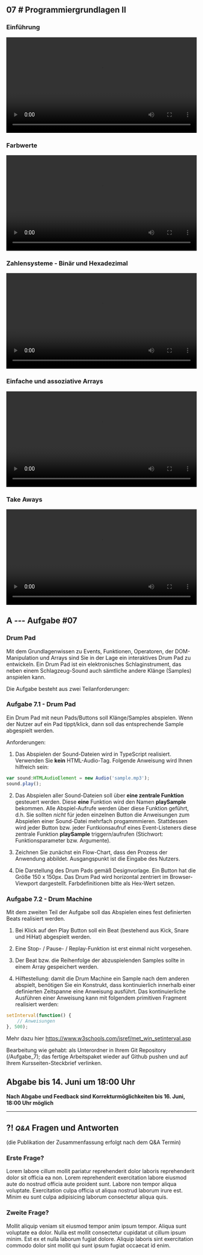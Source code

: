 ## **07 _#_** Programmiergrundlagen II

### Einführung
<video controls width="100%"> 
    <source src="https://lehre.gabriel-rausch.de/HFU/EIA1_SoSe20/L07/L07_01_Einfuehrung.mp4" type="video/mp4"> 
    <a href="https://lehre.gabriel-rausch.de/HFU/EIA1_SoSe20/L07/L07_01_Einfuehrung.mp4">Zum Video</a>
</video>

### Farbwerte
<video controls width="100%"> 
    <source src="https://lehre.gabriel-rausch.de/HFU/EIA1_SoSe20/L07/L07_02_Farbwerte.mp4" type="video/mp4"> 
    <a href="https://lehre.gabriel-rausch.de/HFU/EIA1_SoSe20/L07/L07_02_Farbwerte.mp4">Zum Video</a>
</video>

### Zahlensysteme - Binär und Hexadezimal
<video controls width="100%"> 
    <source src="https://lehre.gabriel-rausch.de/HFU/EIA1_SoSe20/L07/L07_03_Zahlensysteme.mp4" type="video/mp4"> 
    <a href="https://lehre.gabriel-rausch.de/HFU/EIA1_SoSe20/L07/L07_03_Zahlensysteme.mp4">Zum Video</a>
</video>

### Einfache und assoziative Arrays
<video controls width="100%"> 
    <source src="https://lehre.gabriel-rausch.de/HFU/EIA1_SoSe20/L07/L07_04_Arrays.mp4" type="video/mp4"> 
    <a href="https://lehre.gabriel-rausch.de/HFU/EIA1_SoSe20/L07/L07_04_Arrays.mp4">Zum Video</a>
</video>

### Take Aways
<video controls width="100%"> 
    <source src="https://lehre.gabriel-rausch.de/HFU/EIA1_SoSe20/L07/L07_05_Take_Aways.mp4" type="video/mp4"> 
    <a href="https://lehre.gabriel-rausch.de/HFU/EIA1_SoSe20/L07/L07_05_Take_Aways.mp4">Zum Video</a>
</video>




## **A _---_** Aufgabe #07
### Drum Pad

Mit dem Grundlagenwissen zu Events, Funktionen, Operatoren, der DOM-Manipulation und Arrays sind Sie in der Lage ein interaktives Drum Pad zu entwickeln. Ein Drum Pad ist ein elektronisches Schlaginstrument, das neben einem Schlagzeug-Sound auch sämtliche andere Klänge (Samples) anspielen kann.

Die Aufgabe besteht aus zwei Teilanforderungen:

### Aufgabe 7.1 - Drum Pad

Ein Drum Pad mit neun Pads/Buttons soll Klänge/Samples abspielen. Wenn der Nutzer auf ein Pad tippt/klick, dann soll das entsprechende Sample abgespielt werden.

Anforderungen:

1. Das Abspielen der Sound-Dateien wird in TypeScript realisiert. Verwenden Sie __kein__ HTML-Audio-Tag. Folgende Anweisung wird Ihnen hilfreich sein:
```typescript
var sound:HTMLAudioElement = new Audio('sample.mp3');
sound.play();
```

2. Das Abspielen aller Sound-Dateien soll über **eine zentrale Funktion** gesteuert werden. Diese **eine** Funktion wird den Namen **playSample** bekommen. Alle Abspiel-Aufrufe werden über diese Funktion geführt, d.h. Sie sollten _nicht_ für jeden einzelnen Button die Anweisungen zum Abspielen einer Sound-Datei mehrfach progammmieren. Stattdessen wird jeder Button bzw. jeder Funtkionsaufruf eines Event-Listeners diese zentrale Funktion **playSample** triggern/aufrufen (Stichwort: Funktionsparameter bzw. Argumente).

3. Zeichnen Sie zunächst ein Flow-Chart, dass den Prozess der Anwendung abbildet. Ausgangspunkt ist die Eingabe des Nutzers.

4. Die Darstellung des Drum Pads gemäß Designvorlage. Ein Button hat die Größe 150 x 150px. Das Drum Pad wird horizontal zentriert im Browser-Viewport dargestellt. Farbdefinitionen bitte als Hex-Wert setzen.

### Aufgabe 7.2 - Drum Machine

Mit dem zweiten Teil der Aufgabe soll das Abspielen eines fest definierten Beats realisiert werden.

1. Bei Klick auf den Play Button soll ein Beat (bestehend aus Kick, Snare und HiHat) abgespielt werden.

2. Eine Stop- / Pause- / Replay-Funktion ist erst einmal nicht vorgesehen.

3. Der Beat bzw. die Reihenfolge der abzuspielenden Samples sollte in einem Array gespeichert werden.

4. Hilftestellung: damit die Drum Machine ein Sample nach dem anderen abspielt, benötigen Sie ein Konstrukt, dass kontinuierlich innerhalb einer definierten Zeitspanne eine Anweisung ausführt. Das kontinuierliche Ausführen einer Anweisung kann mit folgendem primitiven Fragment realisiert werden:
```typescript
setInterval(function() {
    // Anweisungen
}, 500);
```
Mehr dazu hier https://www.w3schools.com/jsref/met_win_setinterval.asp

Bearbeitung wie gehabt: als Unterordner in Ihrem Git Repository (/Aufgabe_7); das fertige Arbeitspaket wieder auf Github pushen und auf Ihrem Kursseiten-Steckbrief verlinken.

## Abgabe bis 14. Juni um 18:00 Uhr
__Nach Abgabe und Feedback sind Korrekturmöglichkeiten bis 16. Juni, 18:00 Uhr möglich__


---


## **?! _<small>Q&A</small>_** Fragen und Antworten
(die Publikation der Zusammenfassung erfolgt nach dem Q&A Termin)


### Erste Frage?
Lorem labore cillum mollit pariatur reprehenderit dolor laboris reprehenderit dolor sit officia ea non. Lorem reprehenderit exercitation labore eiusmod aute do nostrud officia aute proident sunt. Labore non tempor aliqua voluptate. Exercitation culpa officia ut aliqua nostrud laborum irure est. Minim eu sunt culpa adipisicing laborum consectetur aliqua quis.

### Zweite Frage?
Mollit aliquip veniam sit eiusmod tempor anim ipsum tempor. Aliqua sunt voluptate ea dolor. Nulla est mollit consectetur cupidatat ut cillum ipsum minim. Est ex et nulla laborum fugiat dolore. Aliquip laboris sint exercitation commodo dolor sint mollit qui sunt ipsum fugiat occaecat id enim.
